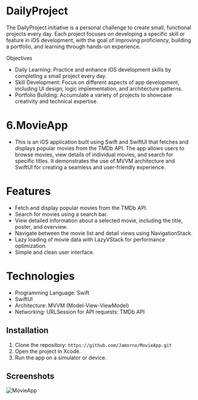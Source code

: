 # DailyProject
The DailyProject initiative is a personal challenge to create small, functional projects every day. Each project focuses on developing a specific skill or feature in iOS development, with the goal of improving proficiency, building a portfolio, and learning through hands-on experience.

Objectives
- Daily Learning: Practice and enhance iOS development skills by completing a small project every day.
- Skill Development: Focus on different aspects of app development, including UI design, logic implementation, and architecture patterns.
- Portfolio Building: Accumulate a variety of projects to showcase creativity and technical expertise.
 
# 6.MovieApp
- This is an iOS application built using Swift and SwiftUI that fetches and displays popular movies from the TMDb API. The app allows users to browse movies, view details of individual movies, and search for specific titles. It demonstrates the use of MVVM architecture and SwiftUI for creating a seamless and user-friendly experience.
  
# Features
- Fetch and display popular movies from the TMDb API.
- Search for movies using a search bar.
- View detailed information about a selected movie, including the title, poster, and overview.
- Navigate between the movie list and detail views using NavigationStack.
- Lazy loading of movie data with LazyVStack for performance optimization.
- Simple and clean user interface.

# Technologies
- Programming Language: Swift
- SwiftUI
- Architecture: MVVM (Model-View-ViewModel)
- Networking: URLSession for API requests: TMDb API
    
## Installation
1. Clone the repository: `https://github.com/Jamorno/MovieApp.git`
2. Open the project in Xcode.
3. Run the app on a simulator or device.

## Screenshots
![MovieApp](https://github.com/user-attachments/assets/641336c4-0ce3-41cf-a134-9d8ae310b795)

